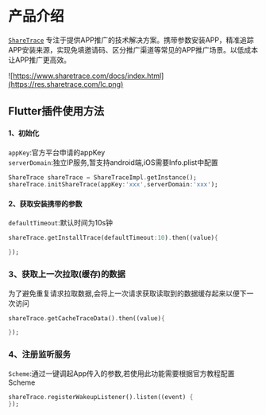# 产品介绍

[`ShareTrace`](https://www.sharetrace.com/docs/index.html) 专注于提供APP推广的技术解决方案。携带参数安装APP，精准追踪APP安装来源，实现免填邀请码、区分推广渠道等常见的APP推广场景。以低成本让APP推广更高效。

![https://www.sharetrace.com/docs/index.html](https://res.sharetrace.com/lc.png)

## Flutter插件使用方法

#### 1、初始化
`appKey`:官方平台申请的appKey   
`serverDomain`:独立IP服务,暂支持android端,iOS需要Info.plist中配置
```dart
ShareTrace shareTrace = ShareTraceImpl.getInstance();
shareTrace.initShareTrace(appKey:'xxx',serverDomain:'xxx');
```

#### 2、获取安装携带的参数
`defaultTimeout`:默认时间为10s钟
```dart
shareTrace.getInstallTrace(defaultTimeout:10).then((value){

});
```

### 3、获取上一次拉取(缓存)的数据
为了避免重复请求拉取数据,会将上一次请求获取读取到的数据缓存起来以便下一次访问
```dart
shareTrace.getCacheTraceData().then((value){

});
```

### 4、注册监听服务
`Scheme`:通过一键调起App传入的参数,若使用此功能需要根据官方教程配置Scheme
```dart
shareTrace.registerWakeupListener().listen((event) {
});
```